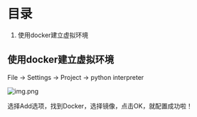 # 目录
1. 使用docker建立虚拟环境

## 使用docker建立虚拟环境
File -> Settings -> Project -> python interpreter

![img.png](1_python_interpreter_setting.png)

选择Add选项，找到Docker，选择镜像，点击OK，就配置成功啦！